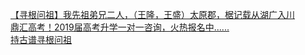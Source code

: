   
[【寻根问祖】我先祖弟兄二人，（王隆，王盛）太原郡，椐记载从湖广入川](http://www.dianyue.me/archives/339/mfkx0fv55kma1nfx/)  
[鼎汇高考！2019届高考升学一对一咨询，火热报名中......](http://www.dianyue.me/archives/924/agfn2mbkims5np0e/)  
[持古谱寻根问祖](http://www.dianyue.me/archives/407/fk710nw7pc759ng4/)